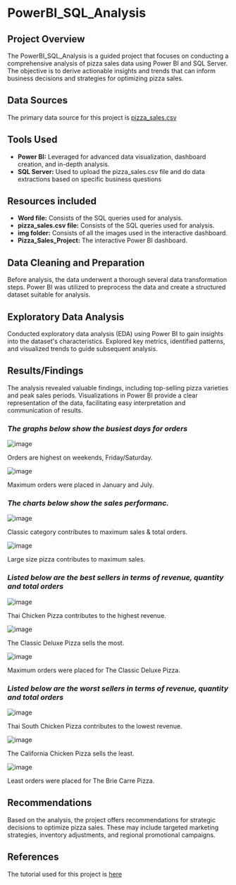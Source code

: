 # PowerBI_SQL_Analysis

## Project Overview
The PowerBI_SQL_Analysis is a guided project that focuses on conducting a comprehensive analysis of pizza sales data using Power BI and SQL Server. The objective is to derive actionable insights and trends that can inform business decisions and strategies for optimizing pizza sales. 

## Data Sources
The primary data source for this project is [pizza_sales.csv](https://github.com/sumaiyamahmud/PowerBI_SQL_Analysis/files/14046829/pizza_sales.csv)

## Tools Used

- **Power BI:** Leveraged for advanced data visualization, dashboard creation, and in-depth analysis.
- **SQL Server:** Used to upload the pizza_sales.csv file and do data extractions based on specific business questions

## Resources included

- **Word file:** Consists of the SQL queries used for analysis.
- **pizza_sales.csv file:** Consists of the SQL queries used for analysis.
- **img folder:** Consists of all the images used in the interactive dashboard.
- **Pizza_Sales_Project:** The interactive Power BI dashboard.

## Data Cleaning and Preparation
Before analysis, the data underwent a thorough several data transformation steps. Power BI was utilized to preprocess the data and create a structured dataset suitable for analysis.

## Exploratory Data Analysis
Conducted exploratory data analysis (EDA) using Power BI to gain insights into the dataset's characteristics. Explored key metrics, identified patterns, and visualized trends to guide subsequent analysis.

## Results/Findings
The analysis revealed valuable findings, including top-selling pizza varieties and peak sales periods. Visualizations in Power BI provide a clear representation of the data, facilitating easy interpretation and communication of results.

### *The graphs below show the busiest days for orders*

![image](https://github.com/sumaiyamahmud/PowerBI_SQL_Analysis/assets/113713705/01fcaca1-01fe-4fa6-b45b-c937d28c9502)

Orders are highest on weekends, Friday/Saturday.

![image](https://github.com/sumaiyamahmud/PowerBI_SQL_Analysis/assets/113713705/28fd5781-3c91-4391-bfc1-28d9809b05c6)

Maximum orders were placed in January and July.

### *The charts below show the sales performanc.*

![image](https://github.com/sumaiyamahmud/PowerBI_SQL_Analysis/assets/113713705/f05177b4-627f-48b0-a263-a371f026ef5c)

Classic category contributes to maximum sales & total orders.

![image](https://github.com/sumaiyamahmud/PowerBI_SQL_Analysis/assets/113713705/8f5ac25d-47f1-45ec-a38d-7cbf6b185dfc)

Large size pizza contributes to maximum sales.

### *Listed below are the best sellers in terms of revenue, quantity and total orders*

![image](https://github.com/sumaiyamahmud/PowerBI_SQL_Analysis/assets/113713705/d1e23ea8-8cbf-4677-9d0a-da61df9306fa)

Thai Chicken Pizza contributes to the highest revenue.

![image](https://github.com/sumaiyamahmud/PowerBI_SQL_Analysis/assets/113713705/77787f17-db31-4052-90c1-0aba96f305f1)

The Classic Deluxe Pizza sells the most.

![image](https://github.com/sumaiyamahmud/PowerBI_SQL_Analysis/assets/113713705/671f4e2e-e3e0-4fe6-ba84-b709388b96f5)

Maximum orders were placed for The Classic Deluxe Pizza.

### *Listed below are the worst sellers in terms of revenue, quantity and total orders*

![image](https://github.com/sumaiyamahmud/PowerBI_SQL_Analysis/assets/113713705/4ce3dbc9-89ac-4b40-a967-4071ab96afe4)

Thai South Chicken Pizza contributes to the lowest revenue.

![image](https://github.com/sumaiyamahmud/PowerBI_SQL_Analysis/assets/113713705/2749141a-c189-474f-a844-5689180dd751)

The California Chicken Pizza sells the least.

![image](https://github.com/sumaiyamahmud/PowerBI_SQL_Analysis/assets/113713705/3fbfc251-cbd5-4712-8f65-a0afc3984b31)

Least orders were placed for The Brie Carre Pizza.

## Recommendations
Based on the analysis, the project offers recommendations for strategic decisions to optimize pizza sales. These may include targeted marketing strategies, inventory adjustments, and regional promotional campaigns.

## References
The tutorial used for this project is [here](https://www.youtube.com/watch?v=V-s8c6jMRN0) 
